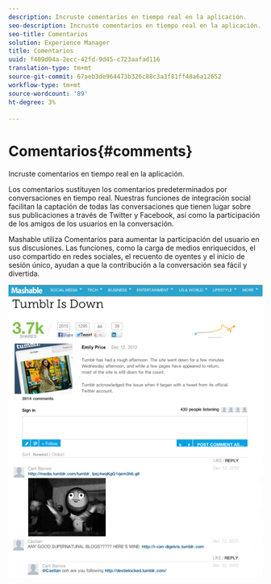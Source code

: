 ```yaml
---
description: Incruste comentarios en tiempo real en la aplicación.
seo-description: Incruste comentarios en tiempo real en la aplicación.
seo-title: Comentarios
solution: Experience Manager
title: Comentarios
uuid: f409d04a-2ecc-42fd-9d45-c723aafad116
translation-type: tm+mt
source-git-commit: 67aeb3de964473b326c88c3a3f81ff48a6a12652
workflow-type: tm+mt
source-wordcount: '89'
ht-degree: 3%

---
```



# Comentarios{#comments}

Incruste comentarios en tiempo real en la aplicación.

Los comentarios sustituyen los comentarios predeterminados por conversaciones en tiempo real. Nuestras funciones de integración social facilitan la captación de todas las conversaciones que tienen lugar sobre sus publicaciones a través de Twitter y Facebook, así como la participación de los amigos de los usuarios en la conversación.

Mashable utiliza Comentarios para aumentar la participación del usuario en sus discusiones. Las funciones, como la carga de medios enriquecidos, el uso compartido en redes sociales, el recuento de oyentes y el inicio de sesión único, ayudan a que la contribución a la conversación sea fácil y divertida.

![](assets/CommentsMashable.png)

<!-- 

c_comments_app.dita

 -->

